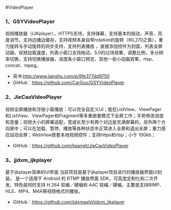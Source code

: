 #VideoPlayer

### 1、GSYVideoPlayer
视频播放器（IJKplayer），HTTPS支持，支持弹幕，支持基本的拖动，声音、亮度调节，支持边播边缓存，支持视频本身自带rotation的旋转（90,270之类），重力旋转与手动旋转的同步支持，支持列表播放 ，直接添加控件为封面，列表全屏动画，视频加载速度，列表小窗口支持拖动，5.0的过场效果，调整比例，多分辨率切换，支持切换播放器，进度条小窗口预览，其他一些小动画效果，rtsp、concat、mpeg。
* 简书:http://www.jianshu.com/p/9fe377dd9750
* GitHub：https://github.com/CarGuo/GSYVideoPlayer

### 2、JieCaoVideoPlayer
视频全屏播放和浮层小窗播放：可以完全自定义UI；能在ListView、ViewPager和ListView、ViewPager和Fragment等多重嵌套模式下全屏工作；手势修改进度和音量；视频大小的屏幕适配，宽或长至少有两个对边是充满屏幕的，另外两个方向居中；可以在加载、暂停、播放等各种状态中正常进入全屏和退出全屏；重力感应自动全屏；WebView嵌套本地视频控件；支持https和rtsp；小于 100kb；
* GitHub：https://github.com/lipangit/JieCaoVideoPlayer

### 3、jjdxm_ijkplayer
基于ijkplayer简单的UI界面 当前项目是基于ijkplayer项目进行的播放器界面UI封装。 是一个适用于 Android 的 RTMP 播放界面 SDK，可高度定制化和二次开发。特色是同时支持 H.264 软编／硬编和 AAC 软编／硬编。主要是支持RIMP、HLS、MP4、M4A等视频格式的播放。
* GitHub：https://github.com/jjdxmashl/jjdxm_ijkplayer